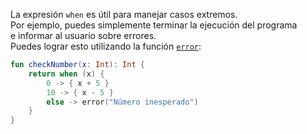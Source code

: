 La expresión `when` es útil para manejar casos extremos.  
Por ejemplo, puedes simplemente terminar la ejecución del programa  
e informar al usuario sobre errores.  
Puedes lograr esto utilizando la función [`error`](https://kotlinlang.org/api/latest/jvm/stdlib/kotlin/error.html):  
```kotlin
fun checkNumber(x: Int): Int {
    return when (x) {
        0 -> { x + 5 }
        10 -> { x - 5 }
        else -> error("Número inesperado")
    }
}
```